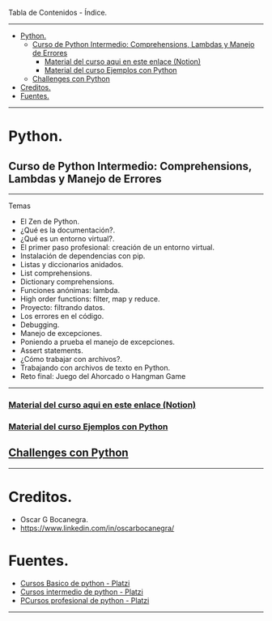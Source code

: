 Tabla de Contenidos - Índice.
___
- [Python.](#python)
  - [Curso de Python Intermedio: Comprehensions, Lambdas y Manejo de Errores](#curso-de-python-intermedio-comprehensions-lambdas-y-manejo-de-errores)
    - [Material del curso aqui en este enlace (Notion) ](#material-del-curso-aqui-en-este-enlace-notion-)
    - [Material del curso Ejemplos con Python](#material-del-curso-ejemplos-con-python)
  - [Challenges con Python](#challenges-con-python)
- [Creditos.](#creditos)
- [Fuentes.](#fuentes)

____
# Python.
## Curso de Python Intermedio: Comprehensions, Lambdas y Manejo de Errores
___
Temas
- El Zen de Python.
- ¿Qué es la documentación?.
- ¿Qué es un entorno virtual?.
- El primer paso profesional: creación de un entorno virtual.
- Instalación de dependencias con pip.
- Listas y diccionarios anidados.
- List comprehensions.
- Dictionary comprehensions.
- Funciones anónimas: lambda.
- High order functions: filter, map y reduce.
- Proyecto: filtrando datos.
- Los errores en el código.
- Debugging.
- Manejo de excepciones.
- Poniendo a prueba el manejo de excepciones.
- Assert statements.
- ¿Cómo trabajar con archivos?.
- Trabajando con archivos de texto en Python.
- Reto final: Juego del Ahorcado o Hangman Game
____
### [Material del curso aqui en este enlace (Notion) ](https://oscargbocanegra.notion.site/Python-Intermedio-Comprehensions-Lambdas-y-Manejo-de-Errores-74daecbe0cf44468a86a9722adcd76b6)
### [Material del curso Ejemplos con Python](https://github.com/oscargbocanegra/platzi/tree/main/python/curso_intermedio_python)
## [Challenges con Python](https://github.com/oscargbocanegra/platzi/tree/main/python/challenges)

_____
 # Creditos.
   - Oscar G Bocanegra.<br>
   - https://www.linkedin.com/in/oscarbocanegra/
 # Fuentes.
   - [Cursos Basico de python - Platzi ](https://platzi.com/cursos/python/)
   - [Cursos intermedio de python - Platzi ](https://platzi.com/cursos/python-intermedio/)
   - [PCursos profesional de python - Platzi](https://platzi.com/cursos/python-profesional/)
___